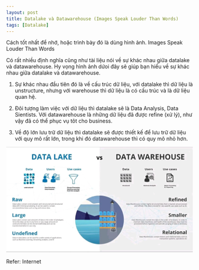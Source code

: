 ```yaml
---
layout: post
title: Datalake và Datawarehouse (Images Speak Louder Than Words)
tags: [Datalake]
---
```

Cách tốt nhất để nhớ, hoặc trình bày đó là dùng hình ảnh. Images Speak Louder Than Words

Có rất nhiều định nghĩa cũng như tài liệu nói về sự khác nhau giữa datalake và datawarehouse. Hy vọng hình ảnh dứoi đây sẽ giúp bạn hiểu về 
sự khác nhau giữa datalake và datawarehouse.

1. Sự khác nhau đầu tiên đó là về cấu trúc dữ liệu, với datalake thì dữ liệu là unstructure, nhưng với warehouse thì dữ liệu là có cấu trúc 
   và là dữ liệu quan hệ.
   
2. Đôi tượng làm việc với dữ liệu thì datalake sẽ là Data Analysis, Data Sientists. Với datawarehouse là những dữ liệu đã được refine (xử lý),
   như vậy đã có thể phục vụ tôt cho business.
   
3. Về độ lớn lưu trữ dữ liệu thì datalake sẽ được thiết kế để lưu trữ dữ liệu với quy mô rất lớn, trong khi đó datawarehouse thì có quy mô nhỏ hơn.

![datalake_datawarehouse](/img/image_datalake_datawarehouse.jpg "datalake_datawarehouse")

Refer: Internet
